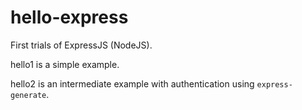 # hello-express

First trials of ExpressJS (NodeJS). 

hello1 is a simple example.

hello2 is an intermediate example with authentication using `express-generate`.
